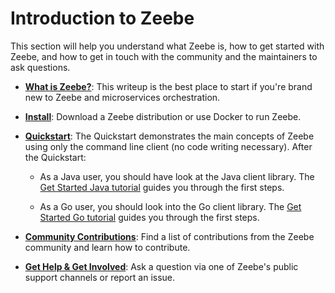 # Introduction to Zeebe

This section will help you understand what Zeebe is, how to get started with Zeebe, and how to get in touch with the community and the maintainers to ask questions.

* [**What is Zeebe?**](/introduction/what-is-zeebe.html): This writeup is the best place to start if you're brand new to Zeebe and microservices orchestration.

* [**Install**](/introduction/install.html): Download a Zeebe distribution or use Docker to run Zeebe.

* [**Quickstart**](/introduction/quickstart.html): The Quickstart demonstrates the main concepts of Zeebe using only the command line client (no code writing necessary). After the Quickstart:

    * As a Java user, you should have look at the Java client library. The [Get Started Java tutorial](/clients/java-client/get-started.html) guides you through the first steps.

    * As a Go user, you should look into the Go client library. The [Get Started Go tutorial](/clients/go-client/get-started.html) guides you through the first steps.

* [**Community Contributions**](/introduction/community-contributions.html): Find a list of contributions from the Zeebe community and learn how to contribute.

* [**Get Help & Get Involved**](/introduction/get-help-get-involved.html): Ask a question via one of Zeebe's public support channels or report an issue.
